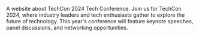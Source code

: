 A website about TechCon 2024 Tech Conference. Join us for TechCon 2024, where industry leaders and tech enthusiasts gather to explore the future of technology. This year's conference will feature keynote speeches, panel discussions, and networking opportunities.
